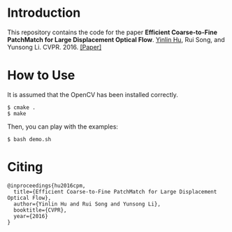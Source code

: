 # Introduction

This repository contains the code for the paper **Efficient Coarse-to-Fine PatchMatch for Large Displacement Optical Flow**. [Yinlin Hu](http://yinlinhu.github.io), Rui Song, and Yunsong Li. CVPR. 2016. [\[Paper\]](https://zpascal.net/cvpr2016/Hu_Efficient_Coarse-To-Fine_PatchMatch_CVPR_2016_paper.pdf)

# How to Use

It is assumed that the OpenCV has been installed correctly.

```
$ cmake .
$ make
```

Then, you can play with the examples:

```
$ bash demo.sh
```

# Citing

```
@inproceedings{hu2016cpm,
  title={Efficient Coarse-to-Fine PatchMatch for Large Displacement Optical Flow},
  author={Yinlin Hu and Rui Song and Yunsong Li},
  booktitle={CVPR},
  year={2016}
}
```
